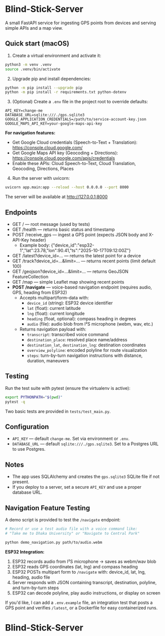# Blind-Stick-Server

A small FastAPI service for ingesting GPS points from devices and serving simple APIs and a map view.

## Quick start (macOS)

1. Create a virtual environment and activate it:

```bash
python3 -m venv .venv
source .venv/bin/activate
```

2. Upgrade pip and install dependencies:

```bash
python -m pip install --upgrade pip
python -m pip install -r requirements.txt python-dotenv
```

3. (Optional) Create a `.env` file in the project root to override defaults:

```
API_KEY=change-me
DATABASE_URL=sqlite:///./gps.sqlite3
GOOGLE_APPLICATION_CREDENTIALS=/path/to/service-account-key.json
GOOGLE_MAPS_API_KEY=your-google-maps-api-key
```

**For navigation features:**
- Get Google Cloud credentials (Speech-to-Text + Translation): https://console.cloud.google.com/
- Get Google Maps API key (Geocoding + Directions): https://console.cloud.google.com/apis/credentials
- Enable these APIs: Cloud Speech-to-Text, Cloud Translation, Geocoding, Directions, Places

4. Run the server with uvicorn:

```bash
uvicorn app.main:app --reload --host 0.0.0.0 --port 8000
```

The server will be available at http://127.0.0.1:8000

## Endpoints

- GET / — root message (used by tests)
- GET /health — returns basic status and timestamp
- POST /receive_gps — ingest a GPS point (expects JSON body and X-API-Key header)
  - Example body: {"device_id":"esp32-1","lat":23.78,"lon":90.41,"ts":"2025-10-17T09:12:00Z"}
- GET /latest?device_id=... — returns the latest point for a device
- GET /track?device_id=...&limit=... — returns recent points (limit default 100)
- GET /geojson?device_id=...&limit=... — returns GeoJSON FeatureCollection
- GET /map — simple Leaflet map showing recent points
- **POST /navigate** — voice-based navigation endpoint (requires audio, GPS, heading from ESP32)
  - Accepts multipart/form-data with:
    - `device_id` (string): ESP32 device identifier
    - `lat` (float): current latitude
    - `lng` (float): current longitude
    - `heading` (float, optional): compass heading in degrees
    - `audio` (file): audio blob from I²S microphone (webm, wav, etc.)
  - Returns navigation payload with:
    - `transcript`: transcribed voice command
    - `destination_place`: resolved place name/address
    - `destination_lat`, `destination_lng`: destination coordinates
    - `overview_polyline`: encoded polyline for route visualization
    - `steps`: turn-by-turn navigation instructions with distance, duration, maneuvers

## Testing

Run the test suite with pytest (ensure the virtualenv is active):

```bash
export PYTHONPATH="$(pwd)"
pytest -q
```

Two basic tests are provided in `tests/test_main.py`.

## Configuration

- `API_KEY` — default `change-me`. Set via environment or `.env`.
- `DATABASE_URL` — default `sqlite:///./gps.sqlite3`. Set to a Postgres URL to use Postgres.

## Notes

- The app uses SQLAlchemy and creates the `gps.sqlite3` SQLite file if not present.
- If you deploy to a server, set a secure `API_KEY` and use a proper database URL.

## Navigation Feature Testing

A demo script is provided to test the `/navigate` endpoint:

```bash
# Record or use a test audio file with a voice command like:
# "Take me to Dhaka University" or "Navigate to Central Park"

python demo_navigation.py path/to/audio.webm
```

**ESP32 Integration:**
1. ESP32 records audio from I²S microphone → saves as webm/wav blob
2. ESP32 reads GPS coordinates (lat, lng) and compass heading
3. ESP32 POSTs multipart form to `/navigate` with: device_id, lat, lng, heading, audio file
4. Server responds with JSON containing transcript, destination, polyline, and turn-by-turn steps
5. ESP32 can decode polyline, play audio instructions, or display on screen

If you'd like, I can add a `.env.example` file, an integration test that posts a GPS point and verifies `/latest`, or a Dockerfile for easy containerized runs.
# Blind-Stick-Server